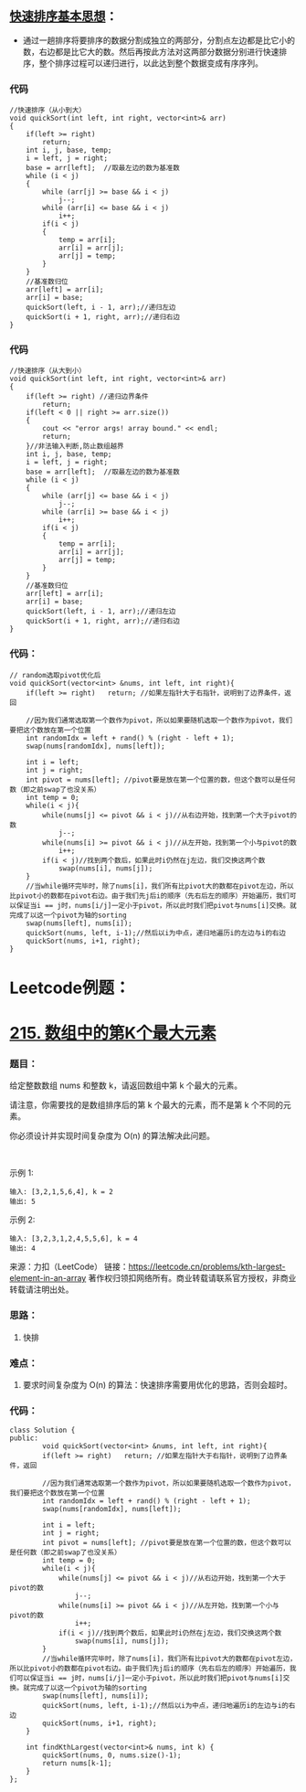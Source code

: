 ## [快速排序基本思想](https://blog.csdn.net/qq_28584889/article/details/88136498)：
- 通过一趟排序将要排序的数据分割成独立的两部分，分割点左边都是比它小的数，右边都是比它大的数。然后再按此方法对这两部分数据分别进行快速排序，整个排序过程可以递归进行，以此达到整个数据变成有序序列。
### 代码
```
//快速排序（从小到大）
void quickSort(int left, int right, vector<int>& arr)
{
	if(left >= right)
		return;
	int i, j, base, temp;
	i = left, j = right;
	base = arr[left];  //取最左边的数为基准数
	while (i < j)
	{
		while (arr[j] >= base && i < j)
			j--;
		while (arr[i] <= base && i < j)
			i++;
		if(i < j)
		{
			temp = arr[i];
			arr[i] = arr[j];
			arr[j] = temp;
		}
	}
	//基准数归位
	arr[left] = arr[i];
	arr[i] = base;
	quickSort(left, i - 1, arr);//递归左边
	quickSort(i + 1, right, arr);//递归右边
}
```
### 代码
```
//快速排序（从大到小）
void quickSort(int left, int right, vector<int>& arr)
{
	if(left >= right) //递归边界条件
		return;
	if(left < 0 || right >= arr.size())
	{
		cout << "error args! array bound." << endl;
		return;
	}//非法输入判断,防止数组越界
	int i, j, base, temp;
	i = left, j = right;
	base = arr[left];  //取最左边的数为基准数
	while (i < j)
	{
		while (arr[j] <= base && i < j)
			j--;
		while (arr[i] >= base && i < j)
			i++;
		if(i < j)
		{
			temp = arr[i];
			arr[i] = arr[j];
			arr[j] = temp;
		}
	}
	//基准数归位
	arr[left] = arr[i];
	arr[i] = base;
	quickSort(left, i - 1, arr);//递归左边
	quickSort(i + 1, right, arr);//递归右边
}
```

### 代码：
```
// random选取pivot优化后
void quickSort(vector<int> &nums, int left, int right){
    if(left >= right)   return; //如果左指针大于右指针，说明到了边界条件，返回

    //因为我们通常选取第一个数作为pivot，所以如果要随机选取一个数作为pivot，我们要把这个数放在第一个位置
    int randomIdx = left + rand() % (right - left + 1);
    swap(nums[randomIdx], nums[left]);

    int i = left;
    int j = right;
    int pivot = nums[left]; //pivot要是放在第一个位置的数，但这个数可以是任何数（即之前swap了也没关系）
    int temp = 0;
    while(i < j){ 
        while(nums[j] <= pivot && i < j)//从右边开始，找到第一个大于pivot的数
            j--;
        while(nums[i] >= pivot && i < j)//从左开始，找到第一个小与pivot的数
            i++;
        if(i < j)//找到两个数后，如果此时i仍然在j左边，我们交换这两个数
            swap(nums[i], nums[j]);
    } 
    //当while循环完毕时，除了nums[i]，我们所有比pivot大的数都在pivot左边，所以比pivot小的数都在pivot右边。由于我们先j后i的顺序（先右后左的顺序）开始遍历，我们可以保证当i == j时，nums[i/j]一定小于pivot，所以此时我们把pivot与nums[i]交换。就完成了以这一个pivot为轴的sorting
    swap(nums[left], nums[i]);
    quickSort(nums, left, i-1);//然后以i为中点，递归地遍历i的左边与i的右边
    quickSort(nums, i+1, right); 
}
```

# Leetcode例题：
# [215. 数组中的第K个最大元素](https://leetcode.cn/problems/kth-largest-element-in-an-array/?favorite=2cktkvj)
### 题目：
给定整数数组 nums 和整数 k，请返回数组中第 k 个最大的元素。

请注意，你需要找的是数组排序后的第 k 个最大的元素，而不是第 k 个不同的元素。

你必须设计并实现时间复杂度为 O(n) 的算法解决此问题。

 

示例 1:
```
输入: [3,2,1,5,6,4], k = 2
输出: 5
```
示例 2:
```
输入: [3,2,3,1,2,4,5,5,6], k = 4
输出: 4
```

来源：力扣（LeetCode）
链接：https://leetcode.cn/problems/kth-largest-element-in-an-array
著作权归领扣网络所有。商业转载请联系官方授权，非商业转载请注明出处。

### 思路：
1. 快排

### 难点：
1. 要求时间复杂度为 O(n) 的算法：快速排序需要用优化的思路，否则会超时。

### 代码：  
```
class Solution {
public:
        void quickSort(vector<int> &nums, int left, int right){
        if(left >= right)   return; //如果左指针大于右指针，说明到了边界条件，返回

        //因为我们通常选取第一个数作为pivot，所以如果要随机选取一个数作为pivot，我们要把这个数放在第一个位置
        int randomIdx = left + rand() % (right - left + 1);
        swap(nums[randomIdx], nums[left]);

        int i = left;
        int j = right;
        int pivot = nums[left]; //pivot要是放在第一个位置的数，但这个数可以是任何数（即之前swap了也没关系）
        int temp = 0;
        while(i < j){ 
            while(nums[j] <= pivot && i < j)//从右边开始，找到第一个大于pivot的数
                j--;
            while(nums[i] >= pivot && i < j)//从左开始，找到第一个小与pivot的数
                i++;
            if(i < j)//找到两个数后，如果此时i仍然在j左边，我们交换这两个数
                swap(nums[i], nums[j]);
        } 
        //当while循环完毕时，除了nums[i]，我们所有比pivot大的数都在pivot左边，所以比pivot小的数都在pivot右边。由于我们先j后i的顺序（先右后左的顺序）开始遍历，我们可以保证当i == j时，nums[i/j]一定小于pivot，所以此时我们把pivot与nums[i]交换。就完成了以这一个pivot为轴的sorting
        swap(nums[left], nums[i]);
        quickSort(nums, left, i-1);//然后以i为中点，递归地遍历i的左边与i的右边
        quickSort(nums, i+1, right); 
    }

    int findKthLargest(vector<int>& nums, int k) {
        quickSort(nums, 0, nums.size()-1);
        return nums[k-1];
    }
};
```
